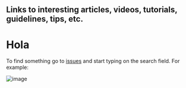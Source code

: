 ## Links to interesting articles, videos, tutorials, guidelines, tips, etc.

# Hola

To find something go to [issues](https://github.com/forestgeo/learn/issues) and start typing on the search field. For example:

![image](https://user-images.githubusercontent.com/5856545/41822578-e62383a6-77bf-11e8-8eef-a7d7531f644c.png)
